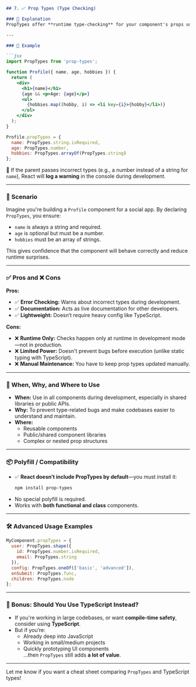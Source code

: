 
```markdown
## 7. ✅ Prop Types (Type Checking)

### 🧠 Explanation
PropTypes offer **runtime type-checking** for your component's props using the `prop-types` library. This helps developers catch bugs and validate props during development, improving component reliability.

---

### 🧪 Example

```jsx
import PropTypes from 'prop-types';

function Profile({ name, age, hobbies }) {
  return (
    <div>
      <h1>{name}</h1>
      {age && <p>Age: {age}</p>}
      <ul>
        {hobbies.map((hobby, i) => <li key={i}>{hobby}</li>)}
      </ul>
    </div>
  );
}

Profile.propTypes = {
  name: PropTypes.string.isRequired,
  age: PropTypes.number,
  hobbies: PropTypes.arrayOf(PropTypes.string)
};
```

🧩 If the parent passes incorrect types (e.g., a number instead of a string for `name`), React will **log a warning** in the console during development.

---

### 📖 Scenario

Imagine you're building a `Profile` component for a social app. By declaring `PropTypes`, you ensure:
- `name` is always a string and required.
- `age` is optional but must be a number.
- `hobbies` must be an array of strings.

This gives confidence that the component will behave correctly and reduce runtime surprises.

---

### ✅ Pros and ❌ Cons

**Pros:**
- ✅ **Error Checking:** Warns about incorrect types during development.
- ✅ **Documentation:** Acts as live documentation for other developers.
- ✅ **Lightweight:** Doesn’t require heavy config like TypeScript.

**Cons:**
- ❌ **Runtime Only:** Checks happen only at runtime in development mode—not in production.
- ❌ **Limited Power:** Doesn't prevent bugs before execution (unlike static typing with TypeScript).
- ❌ **Manual Maintenance:** You have to keep prop types updated manually.

---

### 📌 When, Why, and Where to Use

- **When:** Use in all components during development, especially in shared libraries or public APIs.
- **Why:** To prevent type-related bugs and make codebases easier to understand and maintain.
- **Where:** 
  - Reusable components
  - Public/shared component libraries
  - Complex or nested prop structures

---

### 📦 Polyfill / Compatibility

- ✅ **React doesn’t include PropTypes by default**—you must install it:
  ```bash
  npm install prop-types
  ```
- No special polyfill is required.
- Works with **both functional and class** components.

---

### 🛠 Advanced Usage Examples

```jsx
MyComponent.propTypes = {
  user: PropTypes.shape({
    id: PropTypes.number.isRequired,
    email: PropTypes.string
  }),
  config: PropTypes.oneOf(['basic', 'advanced']),
  onSubmit: PropTypes.func,
  children: PropTypes.node
};
```

---

### 🚀 Bonus: Should You Use TypeScript Instead?

- If you're working in large codebases, or want **compile-time safety**, consider using **TypeScript**.
- But if you’re:
  - Already deep into JavaScript
  - Working in small/medium projects
  - Quickly prototyping UI components  
  ...then `PropTypes` still adds **a lot of value**.

---

Let me know if you want a cheat sheet comparing `PropTypes` and TypeScript types!
```